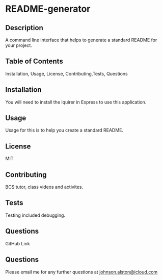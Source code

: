 # README-generator

## Description
A command line interface that helps to generate a standard README for your project.

## Table of Contents
Installation, Usage, License, Contributing,Tests, Questions

## Installation
You will need to install the Iquirer in Express to use this application.

## Usage
Usage for this is to help you create a standard README.

## License
MIT

## Contributing
BCS tutor, class videos and activites.

## Tests
Testing included debugging.

## Questions
GitHub Link

## Questions
Please email me for any further questions at johnson.alston@icloud.com